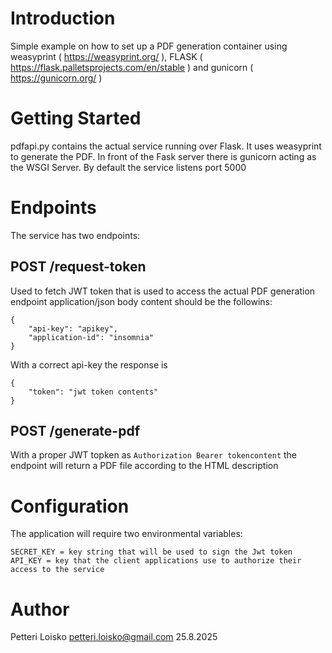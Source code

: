 # Introduction 

Simple example on how to set up a PDF generation container using weasyprint ( https://weasyprint.org/ ), FLASK ( https://flask.palletsprojects.com/en/stable ) and gunicorn ( https://gunicorn.org/ ) 

# Getting Started
pdfapi.py contains the actual service running over Flask. It uses weasyprint to generate the PDF. 
In front of the Fask server there is gunicorn acting as the WSGI Server.
By default the service listens port 5000

# Endpoints
The service has two endpoints:
## POST /request-token
Used to fetch JWT token that is used to access the actual PDF generation endpoint
application/json body content should be the followins:
```
{
	"api-key": "apikey",
	"application-id": "insomnia"
}
```
With a correct api-key the response is
```
{
    "token": "jwt token contents"
}
```
## POST /generate-pdf
With a proper JWT topken as ```Authorization Bearer tokencontent```
the endpoint will return a PDF file according to the HTML description

# Configuration
The application will require two environmental variables:
```
SECRET_KEY = key string that will be used to sign the Jwt token
API_KEY = key that the client applications use to authorize their access to the service
```


# Author
Petteri Loisko 
petteri.loisko@gmail.com
25.8.2025
